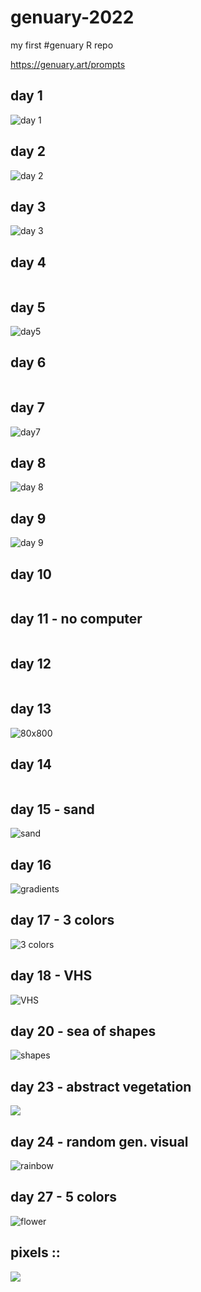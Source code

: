 # genuary-2022
my first #genuary R repo

https://genuary.art/prompts 


## day 1
![day 1](plots/day1.png)

## day 2
![day 2](plots/day2.png)

## day 3
![day 3](plots/day3.png)

## day 4
![]()

## day 5
![day5](plots/day5.png)

## day 6 
![]()

## day 7 
![day7](plots/day7.png)


## day 8
![day 8](plots/day8.png)

## day 9
![day 9](plots/day9.png)

## day 10 
![]()

## day 11 - no computer
![]()

## day 12 
![]()

## day 13
![80x800]()

## day 14
![]()

## day 15 - sand
![sand](plots/day15.png)

## day 16 
![gradients](plots/day16.png)

## day 17 - 3 colors
![3 colors](plots/day17.png)

## day 18 - VHS
![VHS](plots/day18.png)

## day 20 - sea of shapes
![shapes](plots/day20.png)

## day 23 - abstract vegetation
![](plots/day23.png)

## day 24 - random gen. visual
![rainbow](plots/day24.png)

## day 27 - 5 colors
![flower](plots/day27.png)



## pixels :: 
![](plots/pixels.png)













